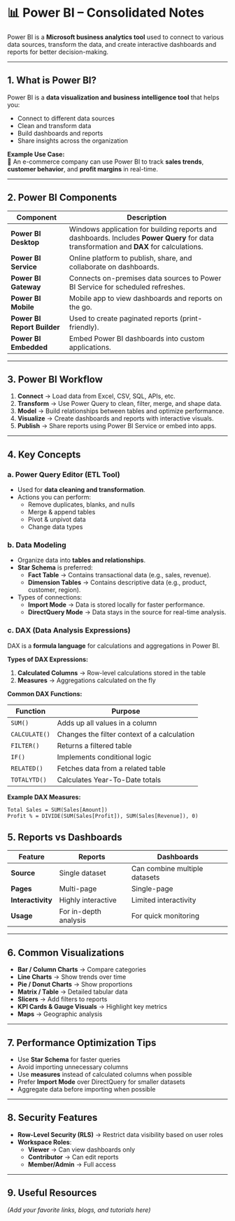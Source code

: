 # 📊 Power BI – Consolidated Notes

Power BI is a **Microsoft business analytics tool** used to connect to various data sources, transform the data, and create interactive dashboards and reports for better decision-making.

---

## 1. What is Power BI?

Power BI is a **data visualization and business intelligence tool** that helps you:

- Connect to different data sources  
- Clean and transform data  
- Build dashboards and reports  
- Share insights across the organization  

**Example Use Case:**  
📌 An e-commerce company can use Power BI to track **sales trends**, **customer behavior**, and **profit margins** in real-time.

---

## 2. Power BI Components

| Component             | Description |
|----------------------|-------------|
| **Power BI Desktop**  | Windows application for building reports and dashboards. Includes **Power Query** for data transformation and **DAX** for calculations. |
| **Power BI Service**  | Online platform to publish, share, and collaborate on dashboards. |
| **Power BI Gateway**  | Connects on-premises data sources to Power BI Service for scheduled refreshes. |
| **Power BI Mobile**   | Mobile app to view dashboards and reports on the go. |
| **Power BI Report Builder** | Used to create paginated reports (print-friendly). |
| **Power BI Embedded** | Embed Power BI dashboards into custom applications. |

---

## 3. Power BI Workflow

1. **Connect** → Load data from Excel, CSV, SQL, APIs, etc.  
2. **Transform** → Use Power Query to clean, filter, merge, and shape data.  
3. **Model** → Build relationships between tables and optimize performance.  
4. **Visualize** → Create dashboards and reports with interactive visuals.  
5. **Publish** → Share reports using Power BI Service or embed into apps.

---

## 4. Key Concepts

### a. Power Query Editor (ETL Tool)
- Used for **data cleaning and transformation**.
- Actions you can perform:
  - Remove duplicates, blanks, and nulls  
  - Merge & append tables  
  - Pivot & unpivot data  
  - Change data types  

### b. Data Modeling
- Organize data into **tables and relationships**.
- **Star Schema** is preferred:
  - **Fact Table** → Contains transactional data (e.g., sales, revenue).  
  - **Dimension Tables** → Contains descriptive data (e.g., product, customer, region).  
- Types of connections:
  - **Import Mode** → Data is stored locally for faster performance.  
  - **DirectQuery Mode** → Data stays in the source for real-time analysis.

### c. DAX (Data Analysis Expressions)
DAX is a **formula language** for calculations and aggregations in Power BI.

**Types of DAX Expressions:**
1. **Calculated Columns** → Row-level calculations stored in the table  
2. **Measures** → Aggregations calculated on the fly  

**Common DAX Functions:**

| Function       | Purpose |
|----------------|---------|
| `SUM()`        | Adds up all values in a column |
| `CALCULATE()`  | Changes the filter context of a calculation |
| `FILTER()`     | Returns a filtered table |
| `IF()`         | Implements conditional logic |
| `RELATED()`    | Fetches data from a related table |
| `TOTALYTD()`   | Calculates Year-To-Date totals |

**Example DAX Measures:**
```DAX
Total Sales = SUM(Sales[Amount])
Profit % = DIVIDE(SUM(Sales[Profit]), SUM(Sales[Revenue]), 0)
```


## 5. Reports vs Dashboards

| Feature           | Reports                  | Dashboards                  |
|------------------|--------------------------|-----------------------------|
| **Source**       | Single dataset           | Can combine multiple datasets |
| **Pages**        | Multi-page               | Single-page                 |
| **Interactivity**| Highly interactive       | Limited interactivity       |
| **Usage**        | For in-depth analysis    | For quick monitoring        |

---

## 6. Common Visualizations

- **Bar / Column Charts** → Compare categories  
- **Line Charts** → Show trends over time  
- **Pie / Donut Charts** → Show proportions  
- **Matrix / Table** → Detailed tabular data  
- **Slicers** → Add filters to reports  
- **KPI Cards & Gauge Visuals** → Highlight key metrics  
- **Maps** → Geographic analysis  

---

## 7. Performance Optimization Tips

- Use **Star Schema** for faster queries  
- Avoid importing unnecessary columns  
- Use **measures** instead of calculated columns when possible  
- Prefer **Import Mode** over DirectQuery for smaller datasets  
- Aggregate data before importing when possible  

---

## 8. Security Features

- **Row-Level Security (RLS)** → Restrict data visibility based on user roles  
- **Workspace Roles**:
  - **Viewer** → Can view dashboards only  
  - **Contributor** → Can edit reports  
  - **Member/Admin** → Full access  

---

## 9. Useful Resources

*(Add your favorite links, blogs, and tutorials here)*

